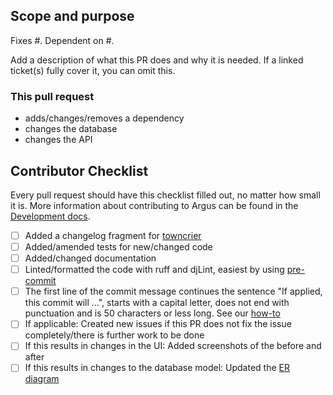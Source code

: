 ## Scope and purpose

Fixes #<!-- ISSUE-ID -->. Dependent on #<!-- PULL-REQUEST-ID -->. <!-- Reference: https://docs.github.com/en/issues/tracking-your-work-with-issues/linking-a-pull-request-to-an-issue -->

Add a description of what this PR does and why it is needed. If a linked ticket(s) fully
cover it, you can omit this.

<!-- remove things that do not apply -->
### This pull request
* adds/changes/removes a dependency
* changes the database
* changes the API <!-- Ensure that v1 is backwards compatible, v2 can be changing things -->


## Contributor Checklist

Every pull request should have this checklist filled out, no matter how small it is.
More information about contributing to Argus can be found in the
[Development docs](https://argus-server.readthedocs.io/en/latest/development.html).

<!-- Add an "X" inside the brackets to confirm -->
<!-- Remove checks that do not apply -->
<!-- Of the checks that do apply: If not checking one or more of the boxes, please explain why below each. -->

* [ ] Added a changelog fragment for [towncrier](https://argus-server.readthedocs.io/en/latest/development/howtos/changelog-entry.html)
* [ ] Added/amended tests for new/changed code
* [ ] Added/changed documentation
* [ ] Linted/formatted the code with ruff and djLint, easiest by using [pre-commit](https://github.com/Uninett/Argus?tab=readme-ov-file#code-style)
* [ ] The first line of the commit message continues the sentence "If applied, this commit will ...", starts with a capital letter, does not end with punctuation and is 50 characters or less long. See our [how-to](https://argus-server.readthedocs.io/en/latest/development/howtos/commit-messages.html)
* [ ] If applicable: Created new issues if this PR does not fix the issue completely/there is further work to be done
* [ ] If this results in changes in the UI: Added screenshots of the before and after
* [ ] If this results in changes to the database model: Updated the [ER diagram](https://argus-server.readthedocs.io/en/latest/development/howtos/regenerate-the-ER-diagram.html)

<!-- Make this a draft PR if the content is subject to change, cannot be merged or if it is for initial feedback -->

